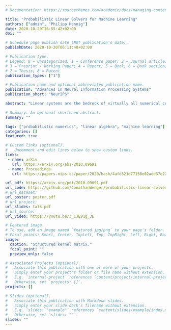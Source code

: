```yaml
---
# Documentation: https://sourcethemes.com/academic/docs/managing-content/

title: "Probabilistic Linear Solvers for Machine Learning"
authors: ["admin", "Philipp Hennig"]
date: 2020-10-20T16:55:42+02:00
doi: ""

# Schedule page publish date (NOT publication's date).
publishDate: 2020-10-20T06:11:48+02:00

# Publication type.
# Legend: 0 = Uncategorized; 1 = Conference paper; 2 = Journal article;
# 3 = Preprint / Working Paper; 4 = Report; 5 = Book; 6 = Book section;
# 7 = Thesis; 8 = Patent
publication_types: ["1"]

# Publication name and optional abbreviated publication name.
publication: "Advances in Neural Information Processing Systems"
publication_short: "NeurIPS"

abstract: "Linear systems are the bedrock of virtually all numerical computation. Machine learning poses specific challenges for the solution of such systems due to their scale, characteristic structure, stochasticity and the central role of uncertainty in the field. Unifying earlier work we propose a class of probabilistic linear solvers which jointly infer the matrix, its inverse and the solution from matrix-vector product observations. This class emerges from a fundamental set of desiderata which constrains the space of possible algorithms and recovers the method of conjugate gradients under certain conditions. We demonstrate how to incorporate prior spectral information in order to calibrate uncertainty and experimentally showcase the potential of such solvers for machine learning."

# Summary. An optional shortened abstract.
summary: ""

tags: ["probabilistic numerics", "linear algebra", "machine learning"]
categories: []
featured: true

# Custom links (optional).
#   Uncomment and edit lines below to show custom links.
links:
 - name: arXiv
   url: https://arxiv.org/abs/2010.09691
 - name: Proceedings
   url: https://papers.nips.cc/paper/2020/hash/4afd521d77158e02aed37e2274b90c9c-Abstract.html

url_pdf: https://arxiv.org/pdf/2010.09691.pdf
url_code: https://github.com/JonathanWenger/probabilistic-linear-solvers-for-ml
# url_dataset:
url_poster: poster.pdf
# url_project:
url_slides: talk.pdf
# url_source:
url_video: https://youtu.be/3_1JE91g_3E

# Featured image
# To use, add an image named `featured.jpg/png` to your page's folder.
# Focal points: Smart, Center, TopLeft, Top, TopRight, Left, Right, BottomLeft, Bottom, BottomRight.
image:
  caption: "Structured kernel matrix."
  focal_point: ""
  preview_only: false

# Associated Projects (optional).
#   Associate this publication with one or more of your projects.
#   Simply enter your project's folder or file name without extension.
#   E.g. `internal-project` references `content/project/internal-project/index.md`.
#   Otherwise, set `projects: []`.
projects: []

# Slides (optional).
#   Associate this publication with Markdown slides.
#   Simply enter your slide deck's filename without extension.
#   E.g. `slides: "example"` references `content/slides/example/index.md`.
#   Otherwise, set `slides: ""`.
slides: ""
---
```


